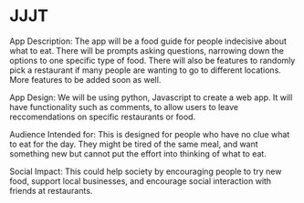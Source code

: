 # JJJT

App Description: 
The app will be a food guide for people indecisive about what to eat. There will be prompts asking questions, narrowing down the options to one specific type of food. There will also be features to randomly pick a restaurant if many people are wanting to go to different locations. More features to be added soon as well.

App Design:
We will be using python, Javascript to create a web app. It will have functionality such as comments, to allow users to leave reccomendations on specific restaurants or food.

Audience Intended for:
This is designed for people who have no clue what to eat for the day. They might be tired of the same meal, and want something new but cannot put the effort into thinking of what to eat.

Social Impact:
This could help society by encouraging people to try new food, support local businesses, and encourage social interaction with friends at restaurants. 
